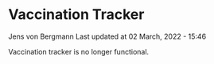 Vaccination Tracker
================
Jens von Bergmann
Last updated at 02 March, 2022 - 15:46

Vaccination tracker is no longer functional.
